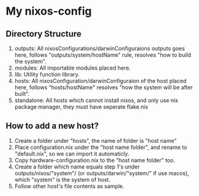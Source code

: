 # My nixos-config

## Directory Structure

1. outputs: All nixosConfigurations/darwinConfiguraions outputs goes here, follows "outputs/system/hostName" rule, resolves "how to build the system".
2. modules: All importable modules placed here.
3. lib: Utility function library.
4. hosts: All nixosConfiguration/darwinConfiguraion of the host placed here, follows "hosts/hostName" resolves "how the system will be after built".
5. standalone: All hosts which cannot install nixos, and only use nix package manager, they must have seperate flake.nix

## How to add a new host?
1. Create a folder under "hosts", the name of folder is "host name"
2. Place configuration.nix under the "host name folder", and rename to "default.nix", so we can import it automaticly.
3. Copy hardware-configuration.nix to the "host name folder" too.
4. Create a folder which name equals step 1's under outputs/nixos/"system"/ (or outputs/darwin/"system/" if use macos), which "system" is the system of host.
5. Follow other host's file contents as sample.
